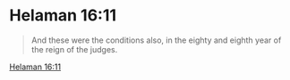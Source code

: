# Helaman 16:11

> And these were the conditions also, in the eighty and eighth year of the reign of the judges.

[Helaman 16:11](https://www.churchofjesuschrist.org/study/scriptures/bofm/hel/16?lang=eng&id=p11#p11)


